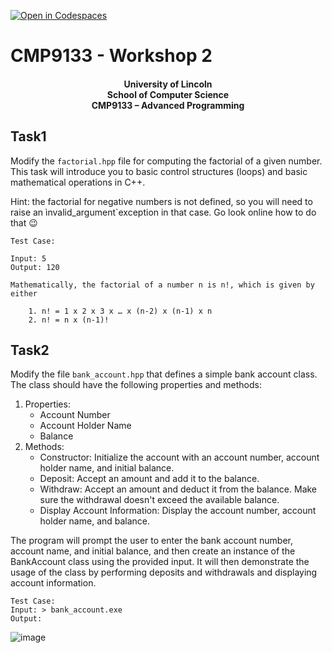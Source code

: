 [![Open in Codespaces](https://classroom.github.com/assets/launch-codespace-2972f46106e565e64193e422d61a12cf1da4916b45550586e14ef0a7c637dd04.svg)](https://classroom.github.com/open-in-codespaces?assignment_repo_id=21251189)
# CMP9133 - Workshop 2


#### <div align="center">    University of Lincoln</br> School of Computer Science </br> CMP9133 – Advanced Programming</br> </div>


## Task1
Modify the `factorial.hpp` file for computing the factorial of a given number.
This task will introduce you to basic control structures (loops) and basic mathematical operations in C++.

Hint: the factorial for negative numbers is not defined, so you will need to raise an ìnvalid_argument`exception in that case. Go look online how to do that 😉

```text
Test Case:

Input: 5
Output: 120

Mathematically, the factorial of a number n is n!, which is given by either

    1. n! = 1 x 2 x 3 x … x (n-2) x (n-1) x n
    2. n! = n x (n-1)!
```

## Task2

Modify the file `bank_account.hpp` that defines a simple bank account class. The class should have the following properties and methods:
    
1. Properties:
    - Account Number
    - Account Holder Name
    - Balance 
2. Methods:
    - Constructor: Initialize the account with an account number, account holder name, and initial balance.
    - Deposit: Accept an amount and add it to the balance.
    - Withdraw: Accept an amount and deduct it from the balance. Make sure the withdrawal doesn't exceed the available balance.
    - Display Account Information: Display the account number, account holder name, and balance. 

The program will prompt the user to enter the bank account number, account name, and initial balance, and then create an instance of the BankAccount class using the provided input. It will then demonstrate the usage of the class by performing deposits and withdrawals and displaying account information.


```
Test Case:
Input: > bank_account.exe 
Output:
```
![image](https://github.com/user-attachments/assets/27a0630a-bd90-403c-b656-7a2adb872b4d)

